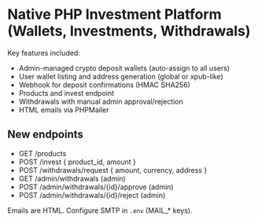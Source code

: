 # Native PHP Investment Platform (Wallets, Investments, Withdrawals)

Key features included:
- Admin-managed crypto deposit wallets (auto-assign to all users)
- User wallet listing and address generation (global or xpub-like)
- Webhook for deposit confirmations (HMAC SHA256)
- Products and invest endpoint
- Withdrawals with manual admin approval/rejection
- HTML emails via PHPMailer

## New endpoints
- GET /products
- POST /invest { product_id, amount }
- POST /withdrawals/request { amount, currency, address }
- GET /admin/withdrawals (admin)
- POST /admin/withdrawals/{id}/approve (admin)
- POST /admin/withdrawals/{id}/reject (admin)

Emails are HTML. Configure SMTP in `.env` (MAIL_* keys).